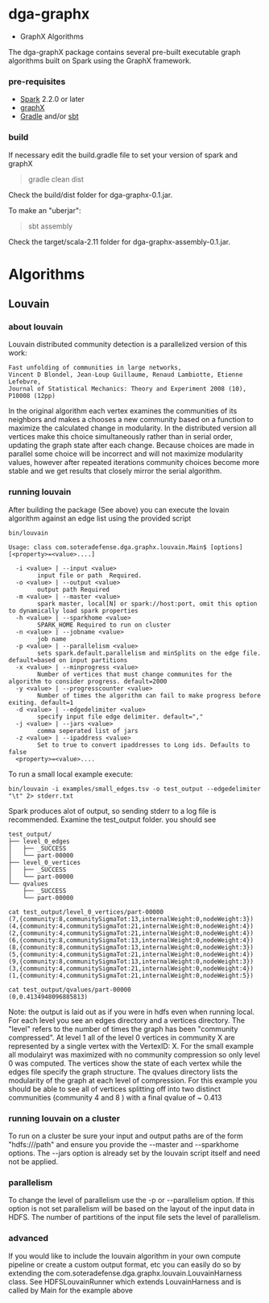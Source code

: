 # dga-graphx 

- GraphX Algorithms

The dga-graphX package contains several pre-built executable graph algorithms built on Spark using the GraphX framework.  

### pre-requisites

 * [Spark](http://spark.apache.org/)   2.2.0 or later
 * [graphX](http://spark.apache.org/docs/latest/graphx-programming-guide.html)
 * [Gradle](http://www.gradle.org/) and/or [sbt](http://www.scala-sbt.org/)

### build

If necessary edit the build.gradle file to set your version of spark and graphX

> gradle clean dist

Check the build/dist folder for dga-graphx-0.1.jar.   

To make an "uberjar":

> sbt assembly

Check the target/scala-2.11 folder for dga-graphx-assembly-0.1.jar.

# Algorithms 

## Louvain

### about louvain

Louvain distributed community detection is a parallelized version of this work:
```
Fast unfolding of communities in large networks, 
Vincent D Blondel, Jean-Loup Guillaume, Renaud Lambiotte, Etienne Lefebvre, 
Journal of Statistical Mechanics: Theory and Experiment 2008 (10), P10008 (12pp)
```
In the original algorithm each vertex examines the communities of its neighbors and makes a chooses a new community based on a function to maximize the calculated change in modularity.  In the distributed version all vertices make this choice simultaneously rather than in serial order, updating the graph state after each change.  Because choices are made in parallel some choice will be incorrect and will not maximize modularity values, however after repeated iterations community choices become more stable and we get results that closely mirror the serial algorithm.

### running louvain

After building the package (See above) you can execute the lovain algorithm against an edge list using the provided script

```
bin/louvain

Usage: class com.soteradefense.dga.graphx.louvain.Main$ [options] [<property>=<value>....]

  -i <value> | --input <value>
        input file or path  Required.
  -o <value> | --output <value>
        output path Required
  -m <value> | --master <value>
        spark master, local[N] or spark://host:port, omit this option to dynamically load spark properties
  -h <value> | --sparkhome <value>
        SPARK_HOME Required to run on cluster
  -n <value> | --jobname <value>
        job name
  -p <value> | --parallelism <value>
        sets spark.default.parallelism and minSplits on the edge file. default=based on input partitions
  -x <value> | --minprogress <value>
        Number of vertices that must change communites for the algorithm to consider progress. default=2000
  -y <value> | --progresscounter <value>
        Number of times the algorithm can fail to make progress before exiting. default=1
  -d <value> | --edgedelimiter <value>
        specify input file edge delimiter. default=","
  -j <value> | --jars <value>
        comma seperated list of jars
  -z <value> | --ipaddress <value>
        Set to true to convert ipaddresses to Long ids. Defaults to false
  <property>=<value>....
```

To run a small local example execute:
```
bin/louvain -i examples/small_edges.tsv -o test_output --edgedelimiter "\t" 2> stderr.txt
```

Spark produces alot of output, so sending stderr to a log file is recommended.  Examine the test_output folder. you should see

```
test_output/
├── level_0_edges
│   ├── _SUCCESS
│   └── part-00000
├── level_0_vertices
│   ├── _SUCCESS
│   └── part-00000
└── qvalues
    ├── _SUCCESS
    └── part-00000
```

```
cat test_output/level_0_vertices/part-00000 
(7,{community:8,communitySigmaTot:13,internalWeight:0,nodeWeight:3})
(4,{community:4,communitySigmaTot:21,internalWeight:0,nodeWeight:4})
(2,{community:4,communitySigmaTot:21,internalWeight:0,nodeWeight:4})
(6,{community:8,communitySigmaTot:13,internalWeight:0,nodeWeight:4})
(8,{community:8,communitySigmaTot:13,internalWeight:0,nodeWeight:3})
(5,{community:4,communitySigmaTot:21,internalWeight:0,nodeWeight:4})
(9,{community:8,communitySigmaTot:13,internalWeight:0,nodeWeight:3})
(3,{community:4,communitySigmaTot:21,internalWeight:0,nodeWeight:4})
(1,{community:4,communitySigmaTot:21,internalWeight:0,nodeWeight:5})

cat test_output/qvalues/part-00000 
(0,0.4134948096885813)
```

Note: the output is laid out as if you were in hdfs even when running local.  For each level you see an edges directory and a vertices directory.   The "level" refers to the number of times the graph has been "community compressed".  At level 1 all of the level 0 vertices in community X are represented by a single vertex with the VertexID: X.  For the small example all modulairyt was maximized with no community compression so only level 0 was computed.  The vertices show the state of each vertex while the edges file specify the graph structure.   The qvalues directory lists the modularity of the graph at each level of compression.  For this example you should be able to see all of vertices splitting off into two distinct communities (community 4 and 8 ) with a final qvalue of ~ 0.413


### running louvain on a cluster

To run on a cluster be sure your input and output paths are of the form "hdfs://<namenode>/path" and ensure you provide the --master and --sparkhome options.  The --jars option is already set by the louvain script itself and need not be applied.

### parallelism

To change the level of parallelism use the -p or --parallelism option.  If this option is not set parallelism will be based on the layout of the input data in HDFS.  The number of partitions of the input file sets the level of parallelism.   

### advanced

If you would like to include the louvain algorithm in your own compute pipeline or create a custom output format, etc you can easily do so by extending the com.soteradefense.dga.graphx.louvain.LouvainHarness class.  See HDFSLouvainRunner which extends LouvainHarness and is called by Main for the example above

